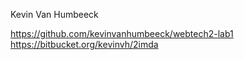 Kevin Van Humbeeck

https://github.com/kevinvanhumbeeck/webtech2-lab1
https://bitbucket.org/kevinvh/2imda

